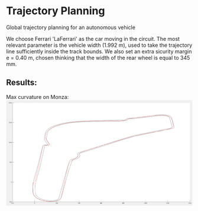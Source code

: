 # Trajectory Planning
Global trajectory planning for an autonomous vehicle



We choose Ferrari 'LaFerrari' as the car moving in the circuit. The most relevant parameter is the vehicle width (1.992 m), used to take the trajectory line sufficiently inside
the track bounds. We also set an extra sicurity margin e = 0.40 m, chosen thinking that the width of the rear wheel is equal to 345 mm. 

## Results:

Max curvature on Monza:
![Monza max curv](assets/monza_max_curv.png?raw=true "Max curv Monza")
